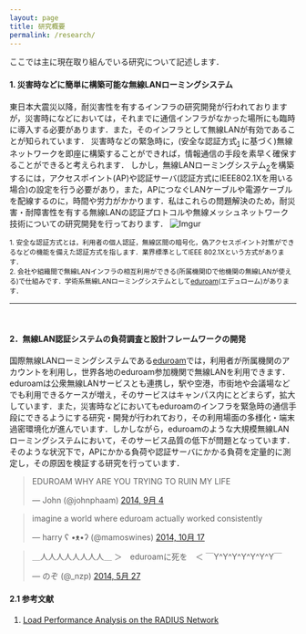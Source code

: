 ```yaml
---
layout: page
title: 研究概要
permalink: /research/
---
```



ここでは主に現在取り組んでいる研究について記述します．

#### 1. 災害時などに簡単に構築可能な無線LANローミングシステム
東日本大震災以降，耐災害性を有するインフラの研究開発が行われておりますが，災害時になどにおいては，それまでに通信インフラがなかった場所にも臨時に導入する必要があります．また，そのインフラとして無線LANが有効であることが知られています．
災害時などの緊急時に，(安全な認証方式<sub>[1](#1)</sub>
に基づく)無線ネットワークを即座に構築することができれば，情報通信の手段を素早く確保することができると考えられます．
しかし，無線LANローミングシステム<sub>[2](#2)</sub>を構築するには，アクセスポイント(AP)や認証サーバ(認証方式にIEEE802.1Xを用いる場合)の設定を行う必要があり，また，APにつなぐLANケーブルや電源ケーブルを配線するのに，時間や労力がかかります．私はこれらの問題解決のため，耐災害・耐障害性を有する無線LANの認証プロトコルや無線メッシュネットワーク技術についての研究開発を行っております．
![Imgur](http://i.imgur.com/0G7Cxob.png)

<small><a name="1">1.</a> 安全な認証方式とは，利用者の個人認証，無線区間の暗号化，偽アクセスポイント対策ができるなどの機能を備えた認証方式を指します．業界標準としてIEEE 802.1Xという方式があります．<br>
<a name="2">2.</a> 会社や組織間で無線LANインフラの相互利用ができる(所属機関IDで他機関の無線LANが使える)で仕組みです．学術系無線LANローミングシステムとして[eduroam](http://eduroam.jp)(エデュローム)があります．
</small>

------------
<br>

#### 2．無線LAN認証システムの負荷調査と設計フレームワークの開発
国際無線LANローミングシステムである[eduroam](http://eduroam.jp)では，利用者が所属機関のアカウントを利用し，世界各地のeduroam参加機関で無線LANを利用できます．eduroamは公衆無線LANサービスとも連携し，駅や空港，市街地や会議場などでも利用できるケースが増え，そのサービスはキャンパス内にとどまらず，拡大しています．また，災害時などにおいてもeduroamのインフラを緊急時の通信手段にできるようにする研究・開発が行われており，その利用場面の多様化・端末過密環境化が進んでいます．しかしながら，eduroamのような大規模無線LANローミングシステムにおいて，そのサービス品質の低下が問題となっています．そのような状況下で，APにかかる負荷や認証サーバにかかる負荷を定量的に測定し，その原因を検証する研究を行っています．

<blockquote class="twitter-tweet" lang="ja"><p>EDUROAM WHY ARE YOU TRYING TO RUIN MY LIFE</p>&mdash; John (@johnphaam) <a href="https://twitter.com/johnphaam/status/507531547763671041">2014, 9月 4</a></blockquote>
<script async src="//platform.twitter.com/widgets.js" charset="utf-8"></script>
<blockquote class="twitter-tweet" lang="ja"><p>imagine a world where eduroam actually worked consistently</p>&mdash; harry ʕ •ᴥ•ʔ (@mamoswines) <a href="https://twitter.com/mamoswines/status/523065851969568768">2014, 10月 17</a></blockquote>
<script async src="//platform.twitter.com/widgets.js" charset="utf-8"></script>
<blockquote class="twitter-tweet" lang="ja"><p>＿人人人人人人人人＿&#10;＞　eduroamに死を　＜&#10;￣Y^Y^Y^Y^Y^Y^Y￣</p>&mdash; のぞ (@_nzp) <a href="https://twitter.com/_nzp/status/471099713979052032">2014, 5月 27</a></blockquote>
<script async src="//platform.twitter.com/widgets.js" charset="utf-8"></script>

#### 2.1 参考文献
1. [Load Performance Analysis on the RADIUS Network](https://www.terena.org/activities/tf-mobility/meetings/33/TF-MNM-33rd_niizuma.pdf)
